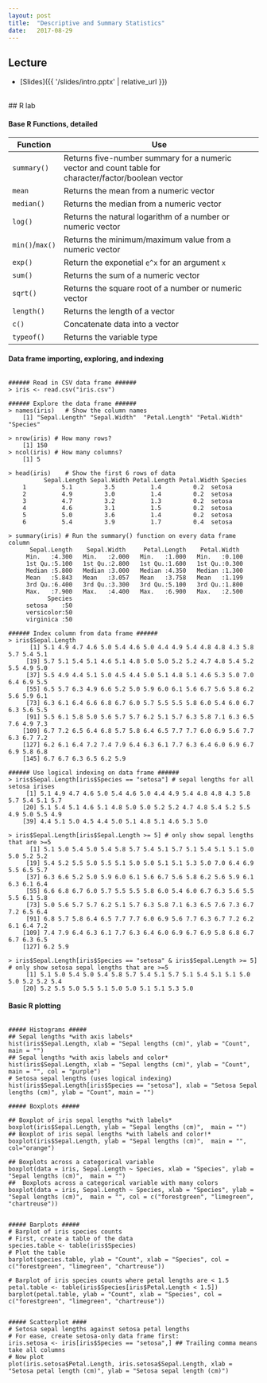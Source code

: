 ```yaml
---
layout: post
title:  "Descriptive and Summary Statistics"
date:   2017-08-29
---
```



## Lecture 

+ [Slides]({{ '/slides/intro.pptx' | relative_url }})


<br>
## R lab



#### Base R Functions, detailed

Function    | Use
------------|---------------
`summary()`    | Returns five-number summary for a numeric vector and count table for character/factor/boolean vector
`mean`         | Returns the mean from a numeric vector
`median()`     | Returns the median from a numeric vector
`log()`        | Returns the natural logarithm of a number or numeric vector
`min()`/`max()`| Returns the minimum/maximum value from a numeric vector
`exp()`        | Return the exponetial `e^x` for an argument `x`
`sum()`        | Returns the sum of a numeric vector
`sqrt()`       | Returns the square root of a number or numeric vector
`length()`     | Returns the length of a vector
`c()`          | Concatenate data into a vector
`typeof()`     | Returns the variable type 

#### Data frame importing, exploring, and indexing

<pre><code class="language-r">
###### Read in CSV data frame ######
> iris <- read.csv("iris.csv")

###### Explore the data frame ######
> names(iris)   # Show the column names
	[1] "Sepal.Length" "Sepal.Width"  "Petal.Length" "Petal.Width"  "Species"     

> nrow(iris) # How many rows?
	[1] 150
> ncol(iris) # How many columns?
	[1] 5

> head(iris)    # Show the first 6 rows of data
		  Sepal.Length Sepal.Width Petal.Length Petal.Width Species
	1          5.1         3.5          1.4         0.2  setosa
	2          4.9         3.0          1.4         0.2  setosa
	3          4.7         3.2          1.3         0.2  setosa
	4          4.6         3.1          1.5         0.2  setosa
	5          5.0         3.6          1.4         0.2  setosa
	6          5.4         3.9          1.7         0.4  setosa

> summary(iris) # Run the summary() function on every data frame column
	  Sepal.Length    Sepal.Width     Petal.Length    Petal.Width   
	 Min.   :4.300   Min.   :2.000   Min.   :1.000   Min.   :0.100  
	 1st Qu.:5.100   1st Qu.:2.800   1st Qu.:1.600   1st Qu.:0.300  
	 Median :5.800   Median :3.000   Median :4.350   Median :1.300  
	 Mean   :5.843   Mean   :3.057   Mean   :3.758   Mean   :1.199  
	 3rd Qu.:6.400   3rd Qu.:3.300   3rd Qu.:5.100   3rd Qu.:1.800  
	 Max.   :7.900   Max.   :4.400   Max.   :6.900   Max.   :2.500  
	       Species  
	 setosa    :50  
	 versicolor:50  
	 virginica :50  

###### Index column from data frame ######
> iris$Sepal.Length
	  [1] 5.1 4.9 4.7 4.6 5.0 5.4 4.6 5.0 4.4 4.9 5.4 4.8 4.8 4.3 5.8 5.7 5.4 5.1
	 [19] 5.7 5.1 5.4 5.1 4.6 5.1 4.8 5.0 5.0 5.2 5.2 4.7 4.8 5.4 5.2 5.5 4.9 5.0
	 [37] 5.5 4.9 4.4 5.1 5.0 4.5 4.4 5.0 5.1 4.8 5.1 4.6 5.3 5.0 7.0 6.4 6.9 5.5
	 [55] 6.5 5.7 6.3 4.9 6.6 5.2 5.0 5.9 6.0 6.1 5.6 6.7 5.6 5.8 6.2 5.6 5.9 6.1
	 [73] 6.3 6.1 6.4 6.6 6.8 6.7 6.0 5.7 5.5 5.5 5.8 6.0 5.4 6.0 6.7 6.3 5.6 5.5
	 [91] 5.5 6.1 5.8 5.0 5.6 5.7 5.7 6.2 5.1 5.7 6.3 5.8 7.1 6.3 6.5 7.6 4.9 7.3
	[109] 6.7 7.2 6.5 6.4 6.8 5.7 5.8 6.4 6.5 7.7 7.7 6.0 6.9 5.6 7.7 6.3 6.7 7.2
	[127] 6.2 6.1 6.4 7.2 7.4 7.9 6.4 6.3 6.1 7.7 6.3 6.4 6.0 6.9 6.7 6.9 5.8 6.8
	[145] 6.7 6.7 6.3 6.5 6.2 5.9

###### Use logical indexing on data frame ######
> iris$Sepal.Length[iris$Species == "setosa"] # sepal lengths for all setosa irises
	 [1] 5.1 4.9 4.7 4.6 5.0 5.4 4.6 5.0 4.4 4.9 5.4 4.8 4.8 4.3 5.8 5.7 5.4 5.1 5.7
	[20] 5.1 5.4 5.1 4.6 5.1 4.8 5.0 5.0 5.2 5.2 4.7 4.8 5.4 5.2 5.5 4.9 5.0 5.5 4.9
	[39] 4.4 5.1 5.0 4.5 4.4 5.0 5.1 4.8 5.1 4.6 5.3 5.0

> iris$Sepal.Length[iris$Sepal.Length >= 5] # only show sepal lengths that are >=5 
	  [1] 5.1 5.0 5.4 5.0 5.4 5.8 5.7 5.4 5.1 5.7 5.1 5.4 5.1 5.1 5.0 5.0 5.2 5.2
	 [19] 5.4 5.2 5.5 5.0 5.5 5.1 5.0 5.0 5.1 5.1 5.3 5.0 7.0 6.4 6.9 5.5 6.5 5.7
	 [37] 6.3 6.6 5.2 5.0 5.9 6.0 6.1 5.6 6.7 5.6 5.8 6.2 5.6 5.9 6.1 6.3 6.1 6.4
	 [55] 6.6 6.8 6.7 6.0 5.7 5.5 5.5 5.8 6.0 5.4 6.0 6.7 6.3 5.6 5.5 5.5 6.1 5.8
	 [73] 5.0 5.6 5.7 5.7 6.2 5.1 5.7 6.3 5.8 7.1 6.3 6.5 7.6 7.3 6.7 7.2 6.5 6.4
	 [91] 6.8 5.7 5.8 6.4 6.5 7.7 7.7 6.0 6.9 5.6 7.7 6.3 6.7 7.2 6.2 6.1 6.4 7.2
	[109] 7.4 7.9 6.4 6.3 6.1 7.7 6.3 6.4 6.0 6.9 6.7 6.9 5.8 6.8 6.7 6.7 6.3 6.5
	[127] 6.2 5.9

> iris$Sepal.Length[iris$Species == "setosa" & iris$Sepal.Length >= 5] # only show setosa sepal lengths that are >=5 
	 [1] 5.1 5.0 5.4 5.0 5.4 5.8 5.7 5.4 5.1 5.7 5.1 5.4 5.1 5.1 5.0 5.0 5.2 5.2 5.4
	[20] 5.2 5.5 5.0 5.5 5.1 5.0 5.0 5.1 5.1 5.3 5.0
</code></pre>


#### Basic R plotting

<pre><code class="language-r">
##### Histograms #####
## Sepal lengths *with axis labels* 
hist(iris$Sepal.Length, xlab = "Sepal lengths (cm)", ylab = "Count", main = "")
## Sepal lengths *with axis labels and color* 
hist(iris$Sepal.Length, xlab = "Sepal lengths (cm)", ylab = "Count", main = "", col = "purple")
# Setosa sepal lengths (uses logical indexing)
hist(iris$Sepal.Length[iris$Species == "setosa"], xlab = "Setosa Sepal lengths (cm)", ylab = "Count", main = "")

##### Boxplots #####

## Boxplot of iris sepal lengths *with labels* 
boxplot(iris$Sepal.Length, ylab = "Sepal lengths (cm)",  main = "")
## Boxplot of iris sepal lengths *with labels and color!*
boxplot(iris$Sepal.Length, ylab = "Sepal lengths (cm)",  main = "", col="orange")

## Boxplots across a categorical variable
boxplot(data = iris, Sepal.Length ~ Species, xlab = "Species", ylab = "Sepal lengths (cm)",  main = "")
##  Boxplots across a categorical variable with many colors
boxplot(data = iris, Sepal.Length ~ Species, xlab = "Species", ylab = "Sepal lengths (cm)",  main = "", col = c("forestgreen", "limegreen", "chartreuse"))


##### Barplots #####
# Barplot of iris species counts
# First, create a table of the data
species.table <- table(iris$Species)
# Plot the table
barplot(species.table, ylab = "Count", xlab = "Species", col = c("forestgreen", "limegreen", "chartreuse"))

# Barplot of iris species counts where petal lengths are < 1.5
petal.table <- table(iris$Species[iris$Petal.Length < 1.5])
barplot(petal.table, ylab = "Count", xlab = "Species", col = c("forestgreen", "limegreen", "chartreuse"))


##### Scatterplot ####
# Setosa sepal lengths against setosa petal lengths
# For ease, create setosa-only data frame first:
iris.setosa <- iris[iris$Species == "setosa",] ## Trailing comma means take all columns
# Now plot
plot(iris.setosa$Petal.Length, iris.setosa$Sepal.Length, xlab = "Setosa petal length (cm)", ylab = "Setosa sepal length (cm)")

</code></pre>




